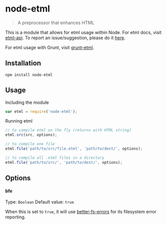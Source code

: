 node-etml
===

> A preprocessor that enhances HTML

This is a module that allows for etml usage within Node. For etml docs, visit [etml-api](https://github.com/chrisdothtml/etml-api). To report an issue/suggestion, please do it [here](https://github.com/chrisdothtml/etml-api/issues).

For etml usage with Grunt, visit [grunt-etml](https://github.com/chrisdothtml/grunt-etml).

## Installation

```
npm install node-etml
```

## Usage

Including the module

```js
var etml = require('node-etml');
```

Running etml

```js
// to compile etml on the fly (returns with HTML string)
etml.src(src, options);

// to compile one file
etml.file('path/to/src/file.etml', 'path/to/dest/', options);

// to compile all .etml files in a directory
etml.file('path/to/src/', 'path/to/dest/', options);
```

## Options

#### bfe
Type: `Boolean`
Default value: `true`

When this is set to `true`, it will use [better-fs-errors](https://github.com/chrisdothtml/better-fs-errors) for its filesystem error reporting.